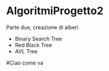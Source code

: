 # AlgoritmiProgetto2
Parte due, creazione di alberi
- Binary Search Tree
- Red Black Tree
- AVL Tree


#Ciao come va
